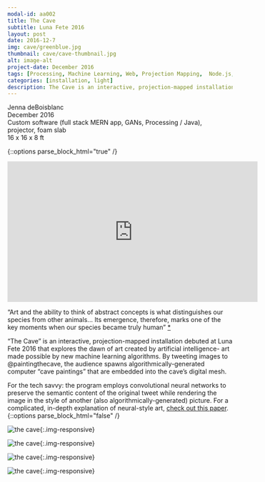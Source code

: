 ```yaml
---
modal-id: aa002
title: The Cave
subtitle: Luna Fete 2016
layout: post
date: 2016-12-7
img: cave/greenblue.jpg
thumbnail: cave/cave-thumbnail.jpg
alt: image-alt
project-date: December 2016
tags: [Processing, Machine Learning, Web, Projection Mapping,  Node.js, Interactive]
categories: [installation, light]
description: The Cave is an interactive, projection-mapped installation debuted at Luna Fete 2016
---
```


Jenna deBoisblanc    
December 2016  
Custom software (full stack MERN app, GANs, Processing / Java),  
projector, foam slab     
16 x 16 x 8 ft   

{::options parse_block_html="true" /}
<div class="post_text">

<div class="embed-responsive embed-responsive-16by9">
  <iframe width="560" height="315" src="https://www.youtube.com/embed/Je10sqC7Q_c" frameborder="0" allow="autoplay; encrypted-media" allowfullscreen></iframe>
</div>

“Art and the ability to think of abstract concepts is what distinguishes our species from other animals... Its emergence, therefore, marks one of the key moments when our species became truly human” [*](http://www.bbc.com/news/science-environment-29415716)

“The Cave” is an interactive, projection-mapped installation debuted at Luna Fete 2016 that explores the dawn of art created by artificial intelligence- art made possible by new machine learning algorithms. By tweeting images to @paintingthecave, the audience spawns algorithmically-generated computer “cave paintings” that are embedded into the cave’s digital mesh.

For the tech savvy: the program employs convolutional neural networks to preserve the semantic content of the original tweet while rendering the image in the style of another (also algorithmically-generated) picture. For a complicated, in-depth explanation of neural-style art, [check out this paper](https://www.cv-foundation.org/openaccess/content_cvpr_2016/papers/Gatys_Image_Style_Transfer_CVPR_2016_paper.pdf).
{::options parse_block_html="false" /}

</div>




![the cave]({{site.url}}/img/portfolio/cave/cave3.jpg){:.img-responsive}

![the cave]({{site.url}}/img/portfolio/cave/cave5.jpg){:.img-responsive}

![the cave]({{site.url}}/img/portfolio/cave/smallgreen.jpg){:.img-responsive}

![the cave]({{site.url}}/img/portfolio/cave/greenblue.jpg){:.img-responsive}
